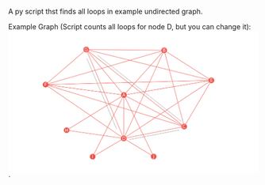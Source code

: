 
A py script thst finds all loops in example undirected graph. 


Example Graph (Script counts all loops for node D, but you can change it):
![Graph example](https://github.com/Smira87/Loop_Finder/blob/master/Graph_Dracula.png)
`

